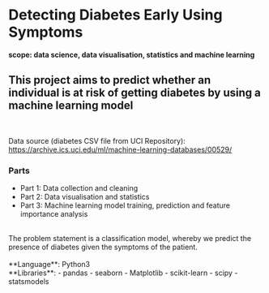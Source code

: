 # Detecting Diabetes Early Using Symptoms

**scope: data science, data visualisation, statistics and machine learning**

## This project aims to predict whether an individual is at risk of getting diabetes by using a machine learning model
<br>

Data source (diabetes CSV file from UCI Repository): https://archive.ics.uci.edu/ml/machine-learning-databases/00529/

### Parts

- Part 1: Data collection and cleaning
- Part 2: Data visualisation and statistics
- Part 3: Machine learning model training, prediction and feature importance analysis
<br>
The problem statement is a classification model, whereby we predict the presence of diabetes given the symptoms of the patient.
<br>
<br>
**Language**: Python3
<br>
**Libraries**: 
- pandas
- seaborn
- Matplotlib
- scikit-learn
- scipy
- statsmodels
